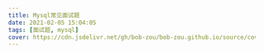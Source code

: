```yaml
---
title: Mysql常见面试题
date: 2021-02-05 15:04:05
tags: [面试题, mysql]
cover: https://cdn.jsdelivr.net/gh/bob-zou/bob-zou.github.io/source/covers/mysql-interview.png
---
```

